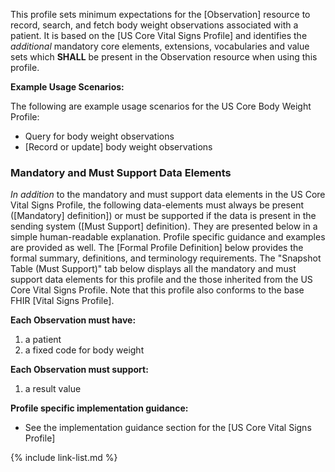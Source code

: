 
This profile sets minimum expectations for the [Observation] resource to record, search, and fetch body weight observations associated with a patient. It is based on the [US Core Vital Signs Profile] and identifies the *additional* mandatory core elements, extensions, vocabularies and value sets which **SHALL** be present in the Observation resource when using this profile.

**Example Usage Scenarios:**

The following are example usage scenarios for the US Core Body Weight Profile:

- Query for body weight observations
- [Record or update] body weight observations

### Mandatory and Must Support Data Elements

*In addition* to the mandatory and must support data elements in the US Core Vital Signs Profile, the following data-elements must always be present ([Mandatory] definition]) or must be supported if the data is present in the sending system ([Must Support] definition). They are presented below in a simple human-readable explanation. Profile specific guidance and examples are provided as well.  The [Formal Profile Definition] below provides the  formal summary, definitions, and terminology requirements.  The "Snapshot Table (Must Support)" tab below displays all the mandatory and must support data elements for this profile and the those inherited from the US Core Vital Signs Profile.  Note that this profile also conforms to the base FHIR [Vital Signs Profile].

**Each Observation must have:**

1. a patient
1. a fixed code for body weight

**Each Observation must support:**

1.  a result value

**Profile specific implementation guidance:**

- See the implementation guidance section for the [US Core Vital Signs Profile]

{% include link-list.md %}
